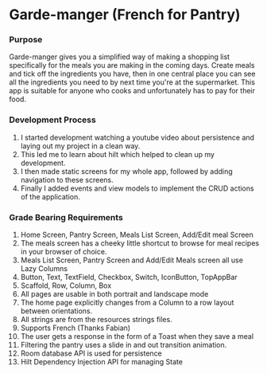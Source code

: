 
# Garde-manger (French for Pantry)

### Purpose

Garde-manger gives you a simplified way of making a shopping list specifically for the meals you 
are making in the coming days. Create meals and tick off the ingredients you have, then in one central
place you can see all the ingredients you need to by next time you're at the supermarket. This app is
suitable for anyone who cooks and unfortunately has to pay for their food.

### Development Process

1. I started development watching a youtube video about persistence and laying out my project in a clean way.
2. This led me to learn about hilt which helped to clean up my development.
3. I then made static screens for my whole app, followed by adding navigation to these screens.
4. Finally I added events and view models to implement the CRUD actions of the application.

### Grade Bearing Requirements

1. Home Screen, Pantry Screen, Meals List Screen, Add/Edit meal Screen
2. The meals screen has a cheeky little shortcut to browse for meal recipes in your browser of choice.
3. Meals List Screen, Pantry Screen and Add/Edit Meals screen all use Lazy Columns
4. Button, Text, TextField, Checkbox, Switch, IconButton, TopAppBar
5. Scaffold, Row, Column, Box
6. All pages are usable in both portrait and landscape mode
7. The home page explicitly changes from a Column to a row layout between orientations. 
8. All strings are from the resources strings files.
9. Supports French (Thanks Fabian)
10. The user gets a response in the form of a Toast when they save a meal
11. Filtering the pantry uses a slide in and out transition animation.
12. Room database API is used for persistence
13. Hilt Dependency Injection API for managing State 
